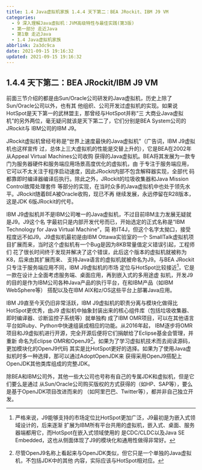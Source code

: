 ```yaml
---
title: 1.4 Java虚拟机家族 1.4.4 天下第二：BEA JRockit、IBM J9 VM
categories:
  - 9 深入理解Java虛拟机：JVM高级特性与最佳实践(第3版)
  - 第一部分 走近Java
  - 第1章 走近Java
  - 1.4 Java虚拟机家族
abbrlink: 2a3dc9ca
date: 2021-09-15 19:16:32
updated: 2021-09-15 19:16:32
---
```

## 1.4.4 天下第二：BEA JRockit/IBM J9 VM
前面三节介绍的都是由Sun/Oracle公司研发的Java虚拟机，历史上除了Sun/Oracle公司以外，也有其 他组织、公司开发过虚拟机的实现。如果说HotSpot是天下第一的武林盟主，那曾经与HotSpot并称“三 大商业Java虚拟机”的另外两位，毫无疑问就该是天下第二了，它们分别是BEA System公司的JRockit与 IBM公司的IBM J9。

JRockit虚拟机曾经号称是“世界上速度最快的Java虚拟机”（广告词，IBM J9虚拟机也这样宣传 过，总体上三大虚拟机的性能是交替上升的），它是BEA在2002年从Appeal Virtual Machines公司收购 获得的Java虚拟机。BEA将其发展为一款专门为服务器硬件和服务端应用场景高度优化的虚拟机，由 于专注于服务端应用，它可以不太关注于程序启动速度，因此JRockit内部不包含解释器实现，全部代 码都靠即时编译器编译后执行。除此之外，JRockit的垃圾收集器和Java Mission Control故障处理套件 等部分的实现，在当时众多的Java虚拟机中也处于领先水平。JRockit随着BEA被Oracle收购，现已不再 继续发展，永远停留在R28版本，这是JDK 6版JRockit的代号。

IBM J9虚拟机并不是IBM公司唯一的Java虚拟机，不过目前IBM主力发展无疑就是J9。J9这个名 字最初只是内部开发代号而已，开始选定的正式名称是“IBM Technology for Java Virtual Machine”，简 称IT4J，但这个名字太拗口，接受程度远不如J9。J9虚拟机最初是由IBM Ottawa实验室的一个 SmallTalk虚拟机项目扩展而来，当时这个虚拟机有一个Bug是因为8KB常量值定义错误引起，工程师们 花了很长时间终于发现并解决了这个错误，此后这个版本的虚拟机就被称为K8，后来由其扩展而来、 支持Java语言的虚拟机就被命名为J9。与BEA JRockit只专注于服务端应用不同，IBM J9虚拟机的市场 定位与HotSpot比较接近[^1]，它是一款在设计上全面考虑服务端、桌面应用，再到嵌入式的多用途虚 拟机，开发J9的目的是作为IBM公司各种Java产品的执行平台，在和IBM产品（如IBM WebSphere等） 搭配以及在IBM AIX和z/OS这些平台上部署Java应用。

IBM J9直至今天仍旧非常活跃，IBM J9虚拟机的职责分离与模块化做得比HotSpot更优秀，由J9 虚拟机中抽象封装出来的核心组件库（包括垃圾收集器、即时编译器、诊断监控子系统等）就单独构 成了IBM OMR项目，可以在其他语言平台如Ruby、Python中快速组装成相应的功能。从2016年起， IBM逐步将OMR项目和J9虚拟机进行开源，完全开源后便将它们捐献给了Eclipse基金会管理，并重新 命名为Eclipse OMR和OpenJ9[^2]。如果为了学习虚拟机技术而去阅读源码，更加模块化的OpenJ9代码 其实是比HotSpot更好的选择。如果为了使用Java虚拟机时多一种选择，那可以通过AdoptOpenJDK来 获得采用OpenJ9搭配上OpenJDK其他类库组成的完整JDK。

除BEA和IBM公司外，其他一些大公司也号称有自己的专属JDK和虚拟机，但是它们要么是通过 从Sun/Oracle公司购买版权的方式获得的（如HP、SAP等），要么是基于OpenJDK项目改进而来的 （如阿里巴巴、Twitter等），都并非自己独立开发。

[^1]: 严格来说，J9能够支持的市场定位比HotSpot更加广泛，J9最初是为嵌入式领域设计的，后来逐渐 扩展为IBM所有平台共用的虚拟机，嵌入式、桌面、服务器端都用它，而HotSpot在嵌入式领域使用的 是CDC/CLDC以及Java SE Embedded，这也从侧面体现了J9的模块化和通用性做得非常好。
[^2]: 尽管OpenJ9名称上看起来与OpenJDK类似，但它只是一个单独的Java虚拟机，不包括JDK中的其他 内容，实际应该与HotSpot相对应。
